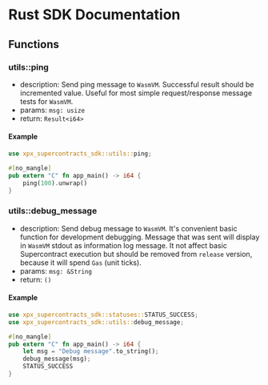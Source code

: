 # Rust SDK Documentation

## Functions
### utils::ping
* description: Send ping message to `WasmVM`. Successful 
result should be incremented value. Useful for most 
simple request/response message tests for  `WasmVM`.
* params: `msg: usize`
* return: `Result<i64>`

#### Example
```rust
use xpx_supercontracts_sdk::utils::ping;

#[no_mangle]
pub extern "C" fn app_main() -> i64 {
    ping(100).unwrap()
}

```

### utils::debug_message
* description: Send debug message to `WasmVM`. It's 
convenient basic function for development debugging. 
Message that was sent will display in `WasmVM` stdout 
as information log message. It not affect basic 
Supercontract execution but should be removed 
from `release` version, because it will spend `Gas` 
(unit ticks).
* params: `msg: &String`
* return: `()`

#### Example
```rust 
use xpx_supercontracts_sdk::statuses::STATUS_SUCCESS;
use xpx_supercontracts_sdk::utils::debug_message;

#[no_mangle]
pub extern "C" fn app_main() -> i64 {
    let msg = "Debug message".to_string();
    debug_message(msg);
    STATUS_SUCCESS
}
```
